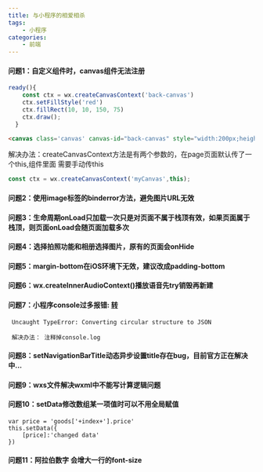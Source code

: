 ```yaml
---
title: 与小程序的相爱相杀
tags:
    - 小程序
categories:
    - 前端
---
```


#### 问题1：自定义组件时，canvas组件无法注册

```js
ready(){
    const ctx = wx.createCanvasContext('back-canvas')
    ctx.setFillStyle('red')
    ctx.fillRect(10, 10, 150, 75)
    ctx.draw();
  }
```
```html
<canvas class='canvas' canvas-id="back-canvas" style="width:200px;height:200px;"></canvas>
```

解决办法：createCanvasContext方法是有两个参数的，在page页面默认传了一个this,组件里面 需要手动传this
```js
const ctx = wx.createCanvasContext('myCanvas',this);
```
     
#### 问题2：使用image标签的binderror方法，避免图片URL无效
#### 问题3：生命周期onLoad只加载一次只是对页面不属于栈顶有效，如果页面属于栈顶，则页面onLoad会随页面加载多次
#### 问题4：选择拍照功能和相册选择图片，原有的页面会onHide
#### 问题5：margin-bottom在iOS环境下无效，建议改成padding-bottom
#### 问题6：wx.createInnerAudioContext()播放语音先try销毁再新建
#### 问题7：小程序console过多报错: [转](https://blog.csdn.net/rolan1993/article/details/80431569)
```
 Uncaught TypeError: Converting circular structure to JSON
 
 解决办法： 注释掉console.log
```
#### 问题8：setNavigationBarTitle动态异步设置title存在bug，目前官方正在解决中...
#### 问题9：wxs文件解决wxml中不能写计算逻辑问题
#### 问题10：setData修改数组某一项值时可以不用全局赋值

```
var price = 'goods['+index+'].price'
this.setData({
    [price]:'changed data'
})
```
#### 问题11：阿拉伯数字 会增大一行的font-size
